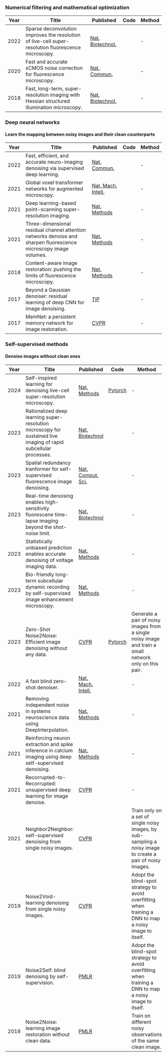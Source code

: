 ### Numerical filtering and mathematical optimization
|Year|Title | Published  | Code       | Method |
|-------| ----- | ----- | ------- | ------- |
|2022|Sparse deconvolution improves the resolution of live-cell super-resolution fluorescence microscopy.|[Nat. Biotechnol.]()|  |-|
|2020|Fast and accurate sCMOS noise correction for fluorescence microscopy.|[Nat. Commun.]()|  |-|
|2018|Fast, long-term, super-resolution imaging with Hessian structured illumination microscopy.|[Nat. Biotechnol.]()|  |-|

### Deep neural networks
#### Learn the mapping between noisy images and their clean counterparts
|Year|Title | Published  | Code       | Method |
|-------| ----- | ----- | ------- | ------- |
|2022|Fast, efficient, and accurate neuro-imaging denoising via supervised deep learning.|[Nat. Commun.]()|  |-|
|2021|Global voxel transformer networks for augmented microscopy.|[Nat. Mach. Intell.]()|  |-|
|2021|Deep learning-based point-scanning super-resolution imaging.|[Nat. Methods]()|  |-|
|2021|Three-dimensional residual channel attention networks denoise and sharpen fluorescence microscopy image volumes.|[Nat. Methods]()|  |-|
|2018|Content-aware image restoration: pushing the limits of fluorescence microscopy.|[Nat. Methods]()|  |-|
|2017|Beyond a Gaussian denoiser: residual learning of deep CNN for image denoising.|[TIP]()|  |-|
|2017|MemNet: a persistent memory network for image restoration.|[CVPR]()|  |-|

### Self-supervised methods
#### Denoise images without clean ones
|Year|Title | Published  | Code       | Method |
|-------| ----- | ----- | ------- | ------- |
|2024|Self-inspired learning for denoising live-cell super-resolution microscopy.|[Nat. Methods](https://doi.org/10.1038/s41592-024-02400-9)| [Pytorch](https://github.com/WeisongZhao/SN2N) |-|
|2023|Rationalized deep learning super-resolution microscopy for sustained live imaging of rapid subcellular processes.|[Nat. Biotechnol]()|  |-|
|2023|Spatial redundancy tranformer for self-supervised fluorescence image denoising.|[Nat. Comput. Sci.]()|  |-|
|2023|Real-time denoising enables high-sensitivity fluorescene time-lapse imaging beyond the shot-noise limit.|[Nat. Biotechnol]()|  |-|
|2023|Statistically unbiased prediction enables accurate denoising of voltage imaging data.|[Nat. Methods]()|  |-|
|2023|Bio-friendly long-term subcellular dynamic recording by self-supervised image enhancement microscopy.|[Nat. Methods]()|  |-|
|2023|Zero-Shot Noise2Noise: Efficient image denoising without any data.|[CVPR](https://openaccess.thecvf.com/content/CVPR2023/papers/Mansour_Zero-Shot_Noise2Noise_Efficient_Image_Denoising_Without_Any_Data_CVPR_2023_paper.pdf)|[Pytorch](https://colab.research.google.com/drive/1i82nyizTdszyHkaHBuKPbWnTzao8HF9b)  |Generate a pair of noisy images from a single noisy image and train a small network only on this pair.|
|2022|A fast blind zero-shot denoiser.|[Nat. Mach. Intell.]( https://doi.org/10.1038/s42256-022-00547-8)|  |-|
|2021|Removing independent noise in systems neuroscience data using DeepInterpolation.|[Nat. Methods]()|  |-|
|2021|Reinforcing neuron extraction and spike inference in calcium imaging using deep self-supervised denoising.|[Nat. Methods]()|  |-|
|2021|Recorrupted-to-Recorrupted: unsupervised deep learning for image denoise.|[CVPR]()|  |-|
|2021|Neighbor2Neighbor: self-supervised denoising from single noisy images.|[CVPR]()|  |Train only on a set of single noisy images, by sub-sampling a noisy image to create a pair of noisy images.|
|2019|Noise2Void-learning denoising from single noisy images.|[CVPR]()|  |Adopt the blind-spot strategy to avoid overfitting when training a DNN to map a noisy image to itself.|
|2019|Noise2Self: blind denoising by self-supervision.|[PMLR]()|  |Adopt the blind-spot strategy to avoid overfitting when training a DNN to map a noisy image to itself.|
|2018|Noise2Noise: learning image restoration without clean data.|[PMLR](https://proceedings.mlr.press/v80/lehtinen18a.html)|  |Train on different noisy observations of the same clean image.|



